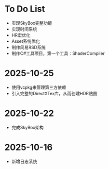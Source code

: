 # To Do List
- 实现SkyBox完整功能
- 实现时间系统
- HR宏优化
- Asset系统优化
- 制作简易RSD系统
- 制作C#工具项目，第一个工具：ShaderCompiler

# 2025-10-25
- 使用vcpkg来管理第三方依赖
- 引入完整的DirectXTex库，从而创建HDR贴图
# 2025-10-22
- 完成SkyBox架构
# 2025-10-16
- 新增日志系统